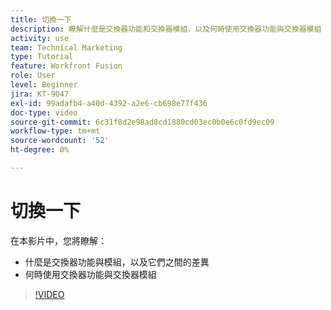 ```yaml
---
title: 切換一下
description: 瞭解什麼是交換器功能和交換器模組，以及何時使用交換器功能與交換器模組 [!DNL Adobe Workfront Fusion].
activity: use
team: Technical Marketing
type: Tutorial
feature: Workfront Fusion
role: User
level: Beginner
jira: KT-9047
exl-id: 99adafb4-a40d-4392-a2e6-cb698e77f436
doc-type: video
source-git-commit: 6c31f8d2e98ad8cd1880cd03ec0b0e6c0fd9ec09
workflow-type: tm+mt
source-wordcount: '52'
ht-degree: 0%

---
```


# 切換一下

在本影片中，您將瞭解：

* 什麼是交換器功能與模組，以及它們之間的差異
* 何時使用交換器功能與交換器模組

>[!VIDEO](https://video.tv.adobe.com/v/335288/?quality=12&learn=on)
